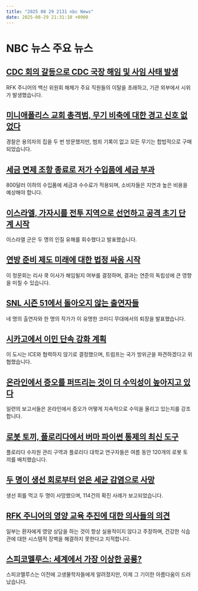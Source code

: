 ```yaml
---
title: "2025 08 29 2131 nbc News"
date: 2025-08-29 21:31:10 +0900
---
```


# NBC 뉴스 주요 뉴스 

## [CDC 회의 갈등으로 CDC 국장 해임 및 사임 사태 발생](https://www.nbcnews.com/health/health-news/cdc-crisis-vaccine-meeting-director-fired-rfk-jr-rcna227777)
RFK 주니어의 백신 위원회 해체가 주요 직원들의 이탈을 초래하고, 기관 외부에서 시위가 발생했습니다.

## [미니애폴리스 교회 총격범, 무기 비축에 대한 경고 신호 없었다](https://www.nbcnews.com/news/us-news/investigators-say-no-red-flags-raised-minneapolis-church-shooter-rcna227856)
경찰은 용의자의 집을 두 번 방문했지만, 범죄 기록이 없고 모든 무기는 합법적으로 구매되었습니다.

## [세금 면제 조항 종료로 저가 수입품에 세금 부과](https://www.nbcnews.com/business/consumer/de-minimis-exemption-ends-low-value-packages-shipped-us-need-know-rcna227772)
800달러 이하의 수입품에 세금과 수수료가 적용되며, 소비자들은 지연과 높은 비용을 예상해야 합니다.

## [이스라엘, 가자시를 전투 지역으로 선언하고 공격 초기 단계 시작](https://www.nbcnews.com/world/israel/israel-begins-initial-stages-gaza-city-attack-recovers-hostage-bodies-rcna227948)
이스라엘 군은 두 명의 인질 유해를 회수했다고 발표했습니다.

## [연방 준비 제도 미래에 대한 법정 싸움 시작](https://www.nbcnews.com/business/economy/lisa-cook-sues-trump-administration-hearing-what-to-know-rcna227888)
이 청문회는 리사 쿡 이사가 해임될지 여부를 결정하며, 결과는 연준의 독립성에 큰 영향을 미칠 수 있습니다.

## [SNL 시즌 51에서 돌아오지 않는 출연자들](https://www.nbcnews.com/pop-culture/pop-culture-news/who-not-returning-snl-season-51-rcna227919)
네 명의 출연자와 한 명의 작가가 이 유명한 코미디 무대에서의 퇴장을 발표했습니다.

## [시카고에서 이민 단속 강화 계획](https://www.nbcnews.com/news/us-news/feds-plan-boost-immigration-enforcement-chicago-week-rcna227911)
이 도시는 ICE와 협력하지 않기로 결정했으며, 트럼프는 국가 방위군을 파견하겠다고 위협했습니다.

## [온라인에서 증오를 퍼뜨리는 것이 더 수익성이 높아지고 있다](https://www.nbcnews.com/tech/internet/hate-groups-lucrative-era-internet-rcna227442)
일련의 보고서들은 온라인에서 증오가 어떻게 지속적으로 수익을 올리고 있는지를 강조합니다.

## [로봇 토끼, 플로리다에서 버마 파이썬 통제의 최신 도구](https://www.nbcnews.com/news/us-news/robot-rabbits-latest-tool-florida-battle-control-invasive-burmese-pyth-rcna227678)
플로리다 수자원 관리 구역과 플로리다 대학교 연구자들은 여름 동안 120개의 로봇 토끼를 배치했습니다.

## [두 명이 생선 회로부터 얻은 세균 감염으로 사망](https://www.nbcnews.com/news/us-news/flesh-eating-bacteria-raw-oysters-rcna227900)
생선 회를 먹고 두 명이 사망했으며, 114건의 확진 사례가 보고되었습니다.

## [RFK 주니어의 영양 교육 추진에 대한 의사들의 의견](https://www.nbcnews.com/health/health-news/doctors-say-kennedys-push-nutrition-education-medicine-good-idea-theor-rcna227539)
일부는 환자에게 영양 상담을 하는 것이 항상 실용적이지 않다고 주장하며, 건강한 식습관에 대한 시스템적 장벽을 해결하지 못한다고 지적합니다.

## [스피코멜루스: 세계에서 가장 이상한 공룡?](https://www.nbcnews.com/science/science-news/dinosaur-fossil-morocco-spicomellus-armored-ankylosaur-rcna227682)
스피코멜루스는 이전에 고생물학자들에게 알려졌지만, 이제 그 기이한 아름다움이 드러났습니다.